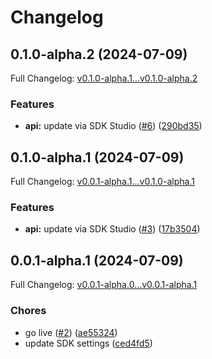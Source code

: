 # Changelog

## 0.1.0-alpha.2 (2024-07-09)

Full Changelog: [v0.1.0-alpha.1...v0.1.0-alpha.2](https://github.com/clear-street/studio-sdk-node/compare/v0.1.0-alpha.1...v0.1.0-alpha.2)

### Features

* **api:** update via SDK Studio ([#6](https://github.com/clear-street/studio-sdk-node/issues/6)) ([290bd35](https://github.com/clear-street/studio-sdk-node/commit/290bd3543fbbd77f8e9858dfafbc4dfc628effd7))

## 0.1.0-alpha.1 (2024-07-09)

Full Changelog: [v0.0.1-alpha.1...v0.1.0-alpha.1](https://github.com/clear-street/studio-sdk-node/compare/v0.0.1-alpha.1...v0.1.0-alpha.1)

### Features

* **api:** update via SDK Studio ([#3](https://github.com/clear-street/studio-sdk-node/issues/3)) ([17b3504](https://github.com/clear-street/studio-sdk-node/commit/17b3504673b9f3df9e09e34e0cac8887821fa950))

## 0.0.1-alpha.1 (2024-07-09)

Full Changelog: [v0.0.1-alpha.0...v0.0.1-alpha.1](https://github.com/clear-street/studio-sdk-node/compare/v0.0.1-alpha.0...v0.0.1-alpha.1)

### Chores

* go live ([#2](https://github.com/clear-street/studio-sdk-node/issues/2)) ([ae55324](https://github.com/clear-street/studio-sdk-node/commit/ae553245a799725722002e505c86f8a890e7ae53))
* update SDK settings ([ced4fd5](https://github.com/clear-street/studio-sdk-node/commit/ced4fd5ea0d79a15245c1a88ffaf6e245bbc46b7))
